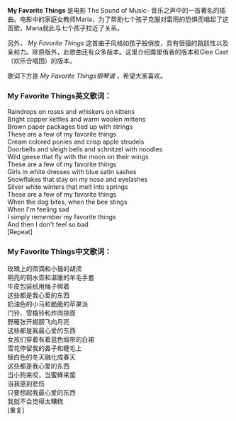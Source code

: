 

**My Favorite Things** 是电影 The Sound of Music-
音乐之声中的一首著名的插曲。电影中的家庭女教师Maria，为了帮助七个孩子克服对雷雨的恐惧而唱起了这首歌，Maria就此与七个孩子拉近了关系。

  
另外， _My Favorite Things_
这首曲子风格如孩子般俏皮，具有很强的跳跃性以及亲和力。除原版外，此歌曲还有众多版本。这里介绍南里侑香的版本和Glee Cast（欢乐合唱团）的版本。

  
歌词下方是 _My Favorite Things钢琴谱_ ，希望大家喜欢。

### My Favorite Things英文歌词：

Raindrops on roses and whiskers on kittens  
Bright copper kettles and warm woolen mittens  
Brown paper packages tied up with strings  
These are a few of my favorite things  
Cream colored ponies and crisp apple strudels  
Doorbells and sleigh bells and schnitzel with noodles  
Wild geese that fly with the moon on their wings  
These are a few of my favorite things  
Girls in white dresses with blue satin sashes  
Snowflakes that stay on my nose and eyelashes  
Silver white winters that melt into springs  
These are a few of my favorite things  
When the dog bites, when the bee stings  
When I'm feeling sad  
I simply remember my favorite things  
And then I don't feel so bad  
[Repeat]

### My Favorite Things中文歌词：

玫瑰上的雨滴和小猫的胡须  
明亮的铜水壶和温暖的羊毛手套  
牛皮包装纸用绳子绑着  
这些都是我心爱的东西  
奶油色的小马和脆脆的苹果派  
门铃、雪橇铃和炸肉排面  
野雁张开翅膀飞向月亮  
这些都是我最心爱的东西  
女孩们穿着有着蓝色缎带的白裙  
雪花停留我的鼻子和睫毛上  
银白色的冬天融化成春天  
这些都是我心爱的东西  
当小狗来咬，当蜜蜂来蛰  
当我感到悲伤  
只要想起我最心爱的东西  
我就不会觉得太糟糕  
[重复]

